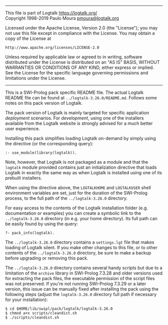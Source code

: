 ________________________________________________________________________

This file is part of Logtalk <https://logtalk.org/>  
Copyright 1998-2019 Paulo Moura <pmoura@logtalk.org>

Licensed under the Apache License, Version 2.0 (the "License");
you may not use this file except in compliance with the License.
You may obtain a copy of the License at

    http://www.apache.org/licenses/LICENSE-2.0

Unless required by applicable law or agreed to in writing, software
distributed under the License is distributed on an "AS IS" BASIS,
WITHOUT WARRANTIES OR CONDITIONS OF ANY KIND, either express or implied.
See the License for the specific language governing permissions and
limitations under the License.
________________________________________________________________________


This is a SWI-Prolog pack specific README file. The actual Logtalk
README file can be found at `../logtalk-3.26.0/README.md`. Follows
some notes on this pack version of Logtalk.

The pack version of Logtalk is mainly targeted for specific application
*deployment* scenarios. For *development*, using one of the installers
available from the Logtalk website is strongly advised for a much better
user experience.

Installing this pack simplifies loading Logtalk on-demand by simply
using the directive (or the corresponding query):

	:- use_module(library(logtalk)).

Note, however, that Logtalk is not packaged as a module and that the
`logtalk` module provided contains just an initialization directive
that loads Logtalk in exactly the same way as when Logtalk is installed
using one of its prebuilt installers.

When using the directive above, the `LOGTALKHOME` and `LOGTALKUSER`
shell environment variables are set, just for the duration of the
SWI-Prolog process, to the full path of the `../logtalk-3.26.0`
directory.

For easy access to the contents of the Logtalk installation folder
(e.g. documentation or examples) you can create a symbolic link to the
`../logtalk-3.26.0` directory (in e.g. your home directory). Its full
path can be easily found by using the query:

	?- pack_info(logtalk).

The `../logtalk-3.26.0` directory contains a `settings.lgt` file that
makes loading of Logtalk silent. If you make other changes to this file,
or to other contents of the `../logtalk-3.26.0` directory, be sure to
make a backup before upgrading or removing this pack.

The `../logtalk-3.26.0` directory contains several handy scripts but due
to a limitation of the `archive` library in SWI-Prolog 7.3.28 and older
versions used for extracting the pack files, the executable permission
of the script files was not preserved. If you're not running SWI-Prolog
7.3.29 or a later version, this issue can be manually fixed after installing
the pack using the following steps (adjust the `logtalk-3.26.0` directory
full path if necessary for your installation):

	$ cd $HOME/lib/swipl/pack/logtalk/logtalk-3.26.0
	$ chmod a+x scripts/cleandist.sh
	$ ./scripts/cleandist.sh
